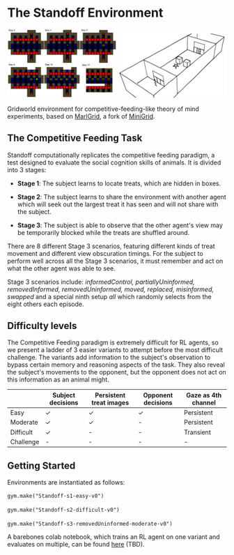 # The Standoff Environment

<img src="https://github.com/aivaslab/standoff/blob/main/images/compfeed.png" width="250"> <img src="https://github.com/aivaslab/standoff/blob/main/images/compfeed2.png" width="250">

Gridworld environment for competitive-feeding-like theory of mind experiments, based on [MarlGrid](https://github.com/kandouss/marlgrid), a fork of [MiniGrid](https://github.com/Farama-Foundation/gym-minigrid).

## The Competitive Feeding Task

Standoff computationally replicates the competitive feeding paradigm, a test designed to evaluate the social cognition skills of animals. It is divided into 3 stages:

* **Stage 1**: The subject learns to locate treats, which are hidden in boxes.

* **Stage 2**: The subject learns to share the environment with another agent which will seek out the largest treat it has seen and will not share with the subject.

* **Stage 3**: The subject is able to observe that the other agent's view may be temporarily blocked while the treats are shuffled around. 

There are 8 different Stage 3 scenarios, featuring different kinds of treat movement and different view obscuration timings. For the subject to perform well across all the Stage 3 scenarios, it must remember and act on what the other agent was able to see.

Stage 3 scenarios include: *informedControl, partiallyUninformed, removedInformed, removedUninformed, moved, replaced, misinformed, swapped* and a special ninth setup *all* which randomly selects from the eight others each episode. 


## Difficulty levels

The Competitive Feeding paradigm is extremely difficult for RL agents, so we present a ladder of 3 easier variants to attempt before the most difficult challenge. The variants add information to the subject's observation to bypass certain memory and reasoning aspects of the task. They also reveal the subject's movements to the opponent, but the opponent does not act on this information as an animal might.

|           | Subject decisions  | Persistent treat images | Opponent decisions | Gaze as 4th channel |
|-----------|--------------------|-------------------------|--------------------|---------------------|
| Easy      |          ✓         |            ✓            |          ✓         |      Persistent     |
| Moderate  |          ✓         |            ✓            |          -         |      Persistent     |
| Difficult |          ✓         |            -            |          -         |      Transient      |
| Challenge |          -         |            -            |          -         |          -          |


## Getting Started

Environments are instantiated as follows:

```
gym.make("Standoff-s1-easy-v0")

gym.make("Standoff-s2-difficult-v0")

gym.make("Standoff-s3-removedUninformed-moderate-v0")
```

A barebones colab notebook, which trains an RL agent on one variant and evaluates on multiple, can be found [here]() (TBD).
